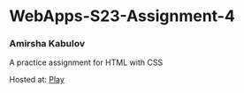 # WebApps-S23-Assignment-4
### Amirsha Kabulov
A practice assignment for HTML with CSS

Hosted at: [Play](https://44-563-web-apps-s23.github.io/44563-webapps-s23-assignment4-amirshakabulov/play.html)

